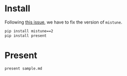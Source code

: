 # Install

Following [this issue](https://github.com/vinayak-mehta/present/issues/120), we have to fix the version of `mistune`.

```bash
pip install mistune==2
pip install present
```

# Present

```bash
present sample.md
```
